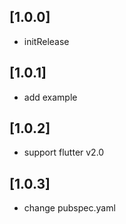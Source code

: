 ## [1.0.0] 

* initRelease

## [1.0.1] 

* add example

## [1.0.2] 

* support flutter v2.0

## [1.0.3] 

* change pubspec.yaml

